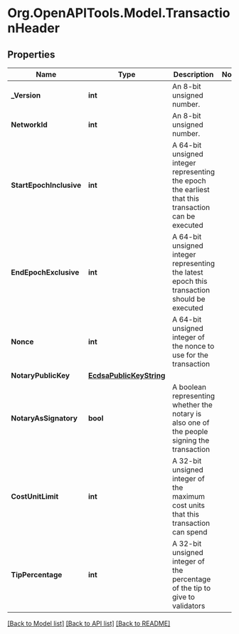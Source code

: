 # Org.OpenAPITools.Model.TransactionHeader

## Properties

| Name                    | Type                                                | Description                                                                                         | Notes |
| ----------------------- | --------------------------------------------------- | --------------------------------------------------------------------------------------------------- | ----- |
| **\_Version**           | **int**                                             | An 8-bit unsigned number.                                                                           |
| **NetworkId**           | **int**                                             | An 8-bit unsigned number.                                                                           |
| **StartEpochInclusive** | **int**                                             | A 64-bit unsigned integer representing the epoch the earliest that this transaction can be executed |
| **EndEpochExclusive**   | **int**                                             | A 64-bit unsigned integer representing the latest epoch this transaction should be executed         |
| **Nonce**               | **int**                                             | A 64-bit unsigned integer of the nonce to use for the transaction                                   |
| **NotaryPublicKey**     | [**EcdsaPublicKeyString**](EcdsaPublicKeyString.md) |                                                                                                     |
| **NotaryAsSignatory**   | **bool**                                            | A boolean representing whether the notary is also one of the people signing the transaction         |
| **CostUnitLimit**       | **int**                                             | A 32-bit unsigned integer of the maximum cost units that this transaction can spend                 |
| **TipPercentage**       | **int**                                             | A 32-bit unsigned integer of the percentage of the tip to give to validators                        |

[[Back to Model list]](../README.md#documentation-for-models)
[[Back to API list]](../README.md#documentation-for-api-endpoints)
[[Back to README]](../README.md)
